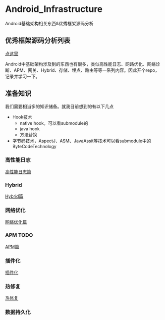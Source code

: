 # Android_Infrastructure
Android基础架构相关东西&优秀框架源码分析

## 优秀框架源码分析列表

[点这里](./优秀框架源码分析⁩/LIST.MD)

Android中基础架构涉及到的东西也有很多，类似高性能日志、网路优化、网络诊断、APM、网关、Hybrid、存储、埋点、路由等等一系列内容。因此开个repo，记录并学习一下。


## 准备知识

我们需要相当多的知识储备。就我目前想到的有以下几点

* Hook技术
    * native hook，可以看submodule的
    * java hook
    * 方法替换
* 字节码技术，AspectJ、ASM、JavaAssit等技术可以看submodule中的ByteCodeTechnology 

### 高性能日志

[高性能日志篇](https://github.com/Guolei1130/Android_Infrastructure/tree/master/log_about)

### Hybrid

[Hybrid篇](./hybrid/hybrid.md)

### 网络优化

[网络优化篇](./android_network/网络优化篇.MD)

### APM TODO

[APM篇](https://github.com/Guolei1130/Android_Infrastructure/tree/master/android_apm)

### 插件化

[插件化](./插件化/readme.md)

### 热修复

[热修复](./热修复/readme.md)

### 数据持久化






